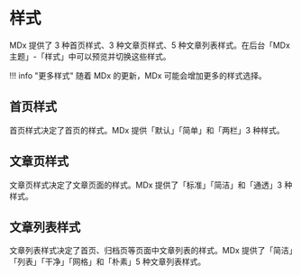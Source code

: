 # 样式

MDx 提供了 3 种首页样式、3 种文章页样式、5 种文章列表样式。在后台「MDx 主题」-「样式」中可以预览并切换这些样式。

!!! info "更多样式"
    随着 MDx 的更新，MDx 可能会增加更多的样式选择。

## 首页样式

首页样式决定了首页的样式。MDx 提供「默认」「简单」和「两栏」3 种样式。

## 文章页样式

文章页样式决定了文章页面的样式。MDx 提供了「标准」「简洁」和「通透」3 种样式。

## 文章列表样式

文章列表样式决定了首页、归档页等页面中文章列表的样式。MDx 提供了「简洁」「列表」「干净」「网格」和「朴素」5 种文章列表样式。
